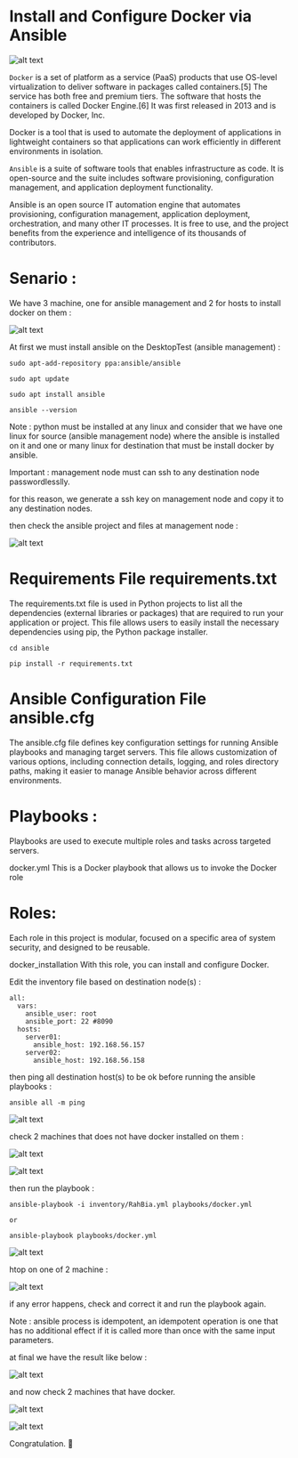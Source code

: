 # Install and Configure Docker via Ansible

![alt text](https://raw.githubusercontent.com/kayvansol/AnsibleDockerInstallation/refs/heads/main/img/1.webp?raw=true)

`Docker` is a set of platform as a service (PaaS) products that use OS-level virtualization to deliver software in packages called containers.[5] The service has both free and premium tiers. The software that hosts the containers is called Docker Engine.[6] It was first released in 2013 and is developed by Docker, Inc.

Docker is a tool that is used to automate the deployment of applications in lightweight containers so that applications can work efficiently in different environments in isolation.

`Ansible` is a suite of software tools that enables infrastructure as code. It is open-source and the suite includes software provisioning, configuration management, and application deployment functionality.

Ansible is an open source IT automation engine that automates provisioning, configuration management, application deployment, orchestration, and many other IT processes. It is free to use, and the project benefits from the experience and intelligence of its thousands of contributors.

# Senario :

We have 3 machine, one for ansible management and 2 for hosts to install docker on them :

![alt text](https://raw.githubusercontent.com/kayvansol/AnsibleDockerInstallation/refs/heads/main/img/1.png?raw=true)

At first we must install ansible on the DesktopTest (ansible management) :
```
sudo apt-add-repository ppa:ansible/ansible

sudo apt update

sudo apt install ansible

ansible --version
```

Note : python must be installed at any linux and consider that we have one linux for source (ansible management node) where the ansible is installed on it and one or many linux for destination that must be install docker by ansible.

Important : management node must can ssh to any destination node passwordlesslly.

for this reason, we generate a ssh key on management node and copy it to any destination nodes.

then check the ansible project and files at management node :

![alt text](https://raw.githubusercontent.com/kayvansol/AnsibleDockerInstallation/refs/heads/main/img/10.png?raw=true)

# Requirements File requirements.txt
The requirements.txt file is used in Python projects to list all the dependencies (external libraries or packages) that are required to run your application or project. This file allows users to easily install the necessary dependencies using pip, the Python package installer.
```
cd ansible

pip install -r requirements.txt
```

# Ansible Configuration File ansible.cfg
The ansible.cfg file defines key configuration settings for running Ansible playbooks and managing target servers. This file allows customization of various options, including connection details, logging, and roles directory paths, making it easier to manage Ansible behavior across different environments.

# Playbooks :
Playbooks are used to execute multiple roles and tasks across targeted servers.

‍‍docker.yml This is a Docker playbook that allows us to invoke the Docker role

# Roles:
Each role in this project is modular, focused on a specific area of system security, and designed to be reusable.

docker_installation With this role, you can install and configure Docker.

Edit the inventory file based on destination node(s) :
```
all:
  vars:
    ansible_user: root
    ansible_port: 22 #8090
  hosts:
    server01:
      ansible_host: 192.168.56.157
    server02:
      ansible_host: 192.168.56.158
```

then ping all destination host(s) to be ok before running the ansible playbooks :
```
ansible all -m ping
```

![alt text](https://raw.githubusercontent.com/kayvansol/AnsibleDockerInstallation/refs/heads/main/img/2.png?raw=true)

check 2 machines that does not have docker installed on them :

![alt text](https://raw.githubusercontent.com/kayvansol/AnsibleDockerInstallation/refs/heads/main/img/3.png?raw=true)

![alt text](https://raw.githubusercontent.com/kayvansol/AnsibleDockerInstallation/refs/heads/main/img/4.png?raw=true)

then run the playbook :
```
ansible-playbook -i inventory/RahBia.yml playbooks/docker.yml

or

ansible-playbook playbooks/docker.yml
```

![alt text](https://raw.githubusercontent.com/kayvansol/AnsibleDockerInstallation/refs/heads/main/img/5.png?raw=true)

htop on one of 2 machine :

![alt text](https://raw.githubusercontent.com/kayvansol/AnsibleDockerInstallation/refs/heads/main/img/6.png?raw=true)

if any error happens, check and correct it and run the playbook again.

Note : ansible process is idempotent, an idempotent operation is one that has no additional effect if it is called more than once with the same input parameters.

at final we have the result like below :

![alt text](https://raw.githubusercontent.com/kayvansol/AnsibleDockerInstallation/refs/heads/main/img/7.png?raw=true)

and now check 2 machines that have docker.

![alt text](https://raw.githubusercontent.com/kayvansol/AnsibleDockerInstallation/refs/heads/main/img/8.png?raw=true)

![alt text](https://raw.githubusercontent.com/kayvansol/AnsibleDockerInstallation/refs/heads/main/img/9.png?raw=true)

Congratulation. 🍹


